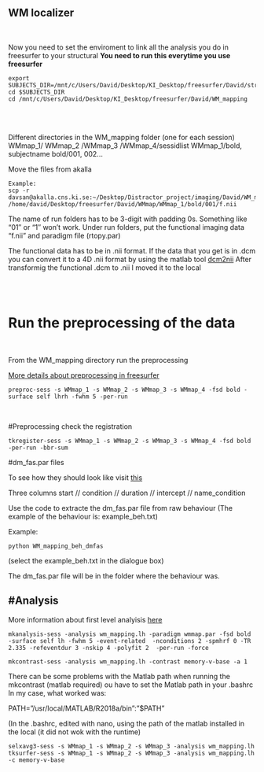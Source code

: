 ## WM localizer

<br/>

Now you need to set the enviroment to link all the analysis you do in freesurfer to your structural
**You need to run this everytime you use freesurfer**

```
export SUBJECTS_DIR=/mnt/c/Users/David/Desktop/KI_Desktop/freesurfer/David/structurals/struct_1
cd $SUBJECTS_DIR
cd /mnt/c/Users/David/Desktop/KI_Desktop/freesurfer/David/WM_mapping
```

<br/>
<br/>

Different directories in the WM_mapping folder (one for each session)
WMmap_1/ WMmap_2 /WMmap_3 /WMmap_4/sessidlist
WMmap_1/bold, subjectname
bold/001, 002...

Move the files from akalla
```
Example:
scp -r davsan@akalla.cns.ki.se:~/Desktop/Distractor_project/imaging/David/WM_mapping/run1/fmri4_WM_map.nii /home/david/Desktop/freesurfer/David/WMmap/WMmap_1/bold/001/f.nii

```

The name of run folders has to be 3-digit with padding 0s. Something like “01″ or “1″ won’t work. Under run folders, put the functional imaging data “f.nii” and paradigm file (rtopy.par) 

The functional data has to be in .nii format. If the data that you get is in .dcm you can convert it to a 4D .nii format by using the matlab tool [dcm2nii](https://www.mathworks.com/matlabcentral/fileexchange/42997-xiangruili-dicm2nii)
After transformig the functional .dcm to .nii I moved it to the local

<br/>
<br/>



# Run the preprocessing of the data
<br/>

From the WM_mapping directory run the preprocessing

[More details about preprocessing in freesurfer](https://surfer.nmr.mgh.harvard.edu/fswiki/FsFastTutorialV5.1/FsFastPreProc)

```
preproc-sess -s WMmap_1 -s WMmap_2 -s WMmap_3 -s WMmap_4 -fsd bold -surface self lhrh -fwhm 5 -per-run
```
<br/>


#Preprocessing check the registration
```
tkregister-sess -s WMmap_1 -s WMmap_2 -s WMmap_3 -s WMmap_4 -fsd bold -per-run -bbr-sum
```

#dm_fas.par files

To see how they should look like visit [this](https://surfer.nmr.mgh.harvard.edu/fswiki/WorkmemPar)

Three columns
start  //   condition   //  duration // intercept // name_condition


Use the code to extracte the dm_fas.par file from raw behaviour (The example of the behaviour is: example_beh.txt)

Example:
```
python WM_mapping_beh_dmfas
```

(select the example_beh.txt in the dialogue box)

The dm_fas.par file  will be in the folder where the behaviour was. 



#Analysis
------------------------------------

More information about first level analyisis [here](https://surfer.nmr.mgh.harvard.edu/fswiki/FsFastTutorialV5.1/FsFastFirstLevel)

```
mkanalysis-sess -analysis wm_mapping.lh -paradigm wmmap.par -fsd bold -surface self lh -fwhm 5 -event-related  -nconditions 2 -spmhrf 0 -TR 2.335 -refeventdur 3 -nskip 4 -polyfit 2  -per-run -force

mkcontrast-sess -analysis wm_mapping.lh -contrast memory-v-base -a 1
```
There can be some problems with the Matlab path when running the mkcontrast (matlab required)
ou have to set the Matlab path in your .bashrc In my case, what worked was:  

PATH=”/usr/local/MATLAB/R2018a/bin”:”$PATH”  

(In the .bashrc, edited with nano, using the path of the matlab installed in the local (it did not wok with the runtime)

```
selxavg3-sess -s WMmap_1 -s WMmap_2 -s WMmap_3 -analysis wm_mapping.lh
tksurfer-sess -s WMmap_1 -s WMmap_2 -s WMmap_3 -analysis wm_mapping.lh -c memory-v-base 
```

